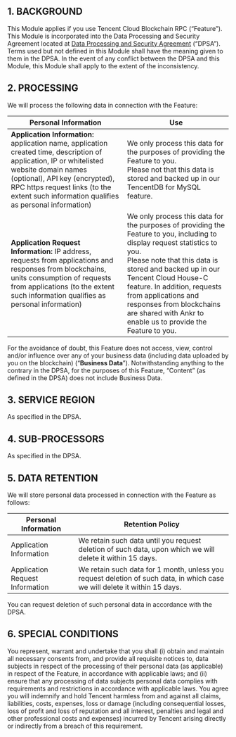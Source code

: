 ## 1. BACKGROUND
This Module applies if you use Tencent Cloud Blockchain RPC (“Feature”). This Module is incorporated into the Data Processing and Security Agreement located at [Data Processing and Security Agreement](https://intl.cloud.tencent.com/document/product/301/17347) (“DPSA”). Terms used but not defined in this Module shall have the meaning given to them in the DPSA. In the event of any conflict between the DPSA and this Module, this Module shall apply to the extent of the inconsistency.

## 2. PROCESSING
We will process the following data in connection with the Feature:
 
| Personal Information | Use | 
|---------|---------|
| **Application Information:** application name, application created time, description of application,  IP or whitelisted website domain names (optional), API key (encrypted), RPC https request links (to the extent such information qualifies as personal information) | We only process this data for the purposes of providing the Feature to you.<br>Please not that this data is stored and backed up in our TencentDB for MySQL feature. | 
| **Application Request Information:** IP address, requests from applications and responses from blockchains, units consumption of requests from applications (to the extent such information qualifies as personal information) | We only process this data for the purposes of providing the Feature to you, including to display request statistics to you.<br>Please note that this data is stored and backed up in our Tencent Cloud House-C feature. In addition, requests from applications and responses from blockchains are shared with Ankr to enable us to provide the Feature to you. | 

For the avoidance of doubt, this Feature does not access, view, control and/or influence over any of your business data (including data uploaded by you on the blockchain) (“**Business Data**”). Notwithstanding anything to the contrary in the DPSA, for the purposes of this Feature, “Content” (as defined in the DPSA) does not include Business Data.  

## 3.	SERVICE REGION
As specified in the DPSA.

## 4.	SUB-PROCESSORS
As specified in the DPSA.

## 5.	DATA RETENTION
We will store personal data processed in connection with the Feature as follows:

| Personal Information | Retention Policy | 
|---------|---------|
| Application Information | We retain such data until you request deletion of such data, upon which we will delete it within 15 days.  | 
| Application Request Information | We retain such data for 1 month, unless you request deletion of such data, in which case we will delete it within 15 days. | 

You can request deletion of such personal data in accordance with the DPSA.

## 6.	SPECIAL CONDITIONS
You represent, warrant and undertake that you shall (i) obtain and maintain all necessary consents from, and provide all requisite notices to, data subjects in respect of the processing of their personal data (as applicable) in respect of the Feature, in accordance with applicable laws; and (ii) ensure that any processing of data subjects personal data complies with requirements and restrictions in accordance with applicable laws. You agree you will indemnify and hold Tencent harmless from and against all claims, liabilities, costs, expenses, loss or damage (including consequential losses, loss of profit and loss of reputation and all interest, penalties and legal and other professional costs and expenses) incurred by Tencent arising directly or indirectly from a breach of this requirement.

